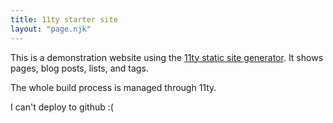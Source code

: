 ```yaml
---
title: 11ty starter site
layout: "page.njk"
---
```


This is a demonstration website using the [11ty static site generator](https://www.11ty.dev/). It shows pages, blog posts, lists, and tags.

The whole build process is managed through 11ty.

I can't deploy to github :(